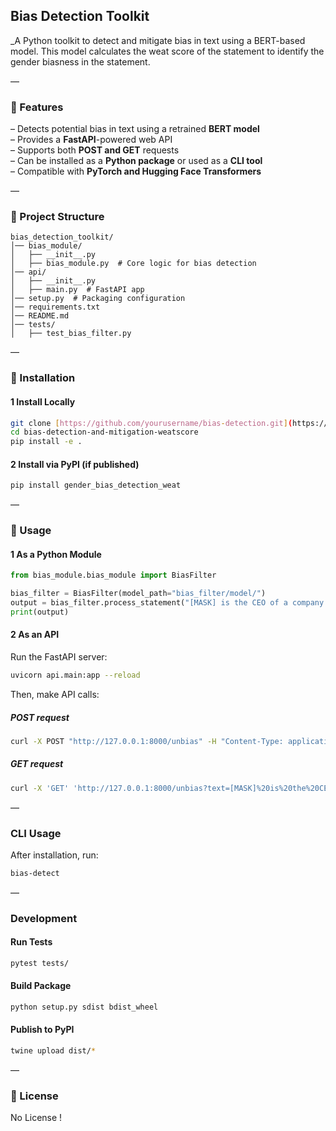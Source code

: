 ## **Bias Detection Toolkit**  
_A Python toolkit to detect and mitigate bias in text using a BERT-based model. This model calculates the weat score of the statement to identify the gender biasness in the statement.

—

### **🚀 Features**
– Detects potential bias in text using a retrained **BERT model**  
– Provides a **FastAPI**-powered web API  
– Supports both **POST and GET** requests  
– Can be installed as a **Python package** or used as a **CLI tool**  
– Compatible with **PyTorch and Hugging Face Transformers**  

—

### **📂 Project Structure**
```
bias_detection_toolkit/
│── bias_module/
│   ├── __init__.py
│   ├── bias_module.py  # Core logic for bias detection
│── api/
│   ├── __init__.py
│   ├── main.py  # FastAPI app
│── setup.py  # Packaging configuration
│── requirements.txt
│── README.md
│── tests/
│   ├── test_bias_filter.py
```

—

### **🔧 Installation**

#### **1 Install Locally**
```sh
git clone [https://github.com/yourusername/bias-detection.git](https://github.com/kdadobe/bias-detection-and-mitigation-weatscore)
cd bias-detection-and-mitigation-weatscore
pip install -e .
```

#### **2 Install via PyPI (if published)**
```sh
pip install gender_bias_detection_weat
```

—

### **🚀 Usage**

#### **1 As a Python Module**
```python
from bias_module.bias_module import BiasFilter

bias_filter = BiasFilter(model_path="bias_filter/model/")
output = bias_filter.process_statement("[MASK] is the CEO of a company.")
print(output)
```

#### **2 As an API**
Run the FastAPI server:
```sh
uvicorn api.main:app --reload
```
Then, make API calls:

##### **POST request**
```sh
curl -X POST "http://127.0.0.1:8000/unbias" -H "Content-Type: application/json" -d "{\"text\": \"I allocated [MASK] to perform the kitchen duty in the evening\"}"
```

##### **GET request**
```sh
curl -X 'GET' 'http://127.0.0.1:8000/unbias?text=[MASK]%20is%20the%20CEO%20of%20a%20company.'
```

—

### **CLI Usage**
After installation, run:
```sh
bias-detect
```

—

### **Development**
#### **Run Tests**
```sh
pytest tests/
```

#### **Build Package**
```sh
python setup.py sdist bdist_wheel
```

#### **Publish to PyPI**
```sh
twine upload dist/*
```

—

### **📜 License**
No License !
